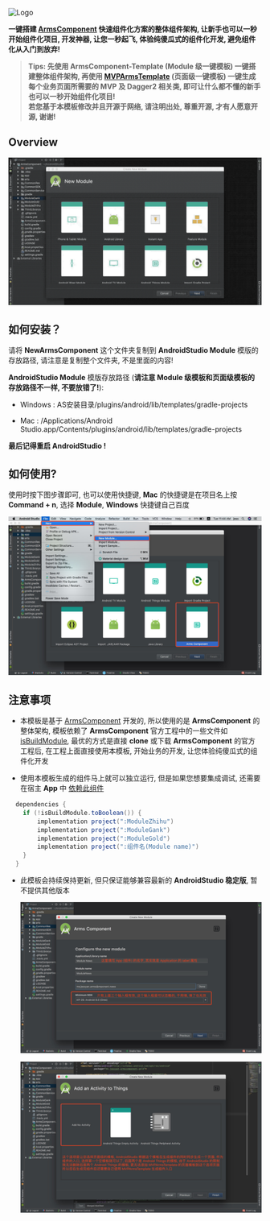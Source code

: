 ![Logo](https://raw.githubusercontent.com/JessYanCoding/ArmsComponent/master/arts/arms_component_banner_v1.0.jpg)

**一键搭建 [ArmsComponent](https://github.com/JessYanCoding/ArmsComponent) 快速组件化方案的整体组件架构, 让新手也可以一秒开始组件化项目, 开发神器, 让您一秒起飞, 体验纯傻瓜式的组件化开发, 避免组件化从入门到放弃!**

> **Tips: 先使用 ArmsComponent-Template (Module 级一键模板) 一键搭建整体组件架构, 再使用 [MVPArmsTemplate](https://github.com/JessYanCoding/MVPArmsTemplate) (页面级一键模板) 一键生成每个业务页面所需要的 MVP 及 Dagger2 相关类, 即可让什么都不懂的新手也可以一秒开始组件化项目!**  
> **若您基于本模板修改并且开源于网络, 请注明出处, 尊重开源, 才有人愿意开源, 谢谢!**

## Overview
![gif](art/ArmsComponent-Template.gif)

## 如何安装？
请将 **NewArmsComponent** 这个文件夹复制到 **AndroidStudio Module** 模版的存放路径, 请注意是复制整个文件夹, 不是里面的内容!

**AndroidStudio Module** 模版存放路径 (**请注意 Module 级模板和页面级模板的存放路径不一样, 不要放错了!**):

* Windows : AS安装目录/plugins/android/lib/templates/gradle-projects

* Mac : /Applications/Android Studio.app/Contents/plugins/android/lib/templates/gradle-projects

**最后记得重启 AndroidStudio !**

## 如何使用?
使用时按下图步骤即可, 也可以使用快捷键, **Mac** 的快捷键是在项目名上按 **Command + n**, 选择  **Module**, **Windows** 快捷键自己百度

![step](art/step.jpeg)

## 注意事项
* 本模板是基于 [ArmsComponent](https://github.com/JessYanCoding/ArmsComponent) 开发的, 所以使用的是 **ArmsComponent** 的整体架构, 模板依赖了 **ArmsComponent** 官方工程中的一些文件如 [isBuildModule](https://github.com/JessYanCoding/ArmsComponent/blob/master/gradle.properties#L19), 最优的方式是直接 **clone** 或下载 **ArmsComponent** 的官方工程后, 在工程上面直接使用本模板, 开始业务的开发, 让您体验纯傻瓜式的组件化开发

* 使用本模板生成的组件马上就可以独立运行, 但是如果您想要集成调试, 还需要在宿主 **App** 中 [依赖此组件](https://github.com/JessYanCoding/ArmsComponent/blob/master/app/build.gradle#L55)
```gradle
  dependencies {
    if (!isBuildModule.toBoolean()) {
        implementation project(":ModuleZhihu")
        implementation project(":ModuleGank")
        implementation project(":ModuleGold")
        implementation project(":组件名(Module name)")
    }
  }
```


* 此模板会持续保持更新, 但只保证能够兼容最新的 **AndroidStudio 稳定版**, 暂不提供其他版本

  ![attention-1](art/attention-1.jpeg)

  ![attention-2](art/attention-2.jpeg)
